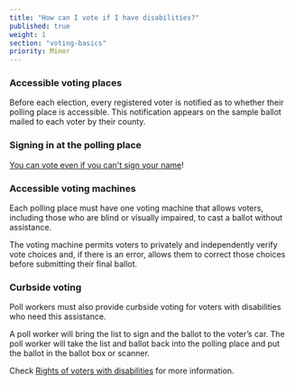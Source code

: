 ```yaml
---
title: "How can I vote if I have disabilities?"
published: true
weight: 1
section: "voting-basics"
priority: Minor
---
```



### Accessible voting places  

Before each election, every registered voter is notified as to whether their polling place is accessible. This notification appears on the sample ballot mailed to each voter by their county. 

### Signing in at the polling place

[You can vote even if you can't sign your name](http://www.disabilityrightsca.org/pubs/547301.pdf)!

### Accessible voting machines  

Each polling place must have one voting machine that allows voters, including those who are blind or visually impaired, to cast a ballot without assistance. 

The voting machine permits voters to privately and independently verify vote choices and, if there is an error, allows them to correct those choices before submitting their final ballot. 

### Curbside voting  

Poll workers must also provide curbside voting for voters with disabilities who need this assistance.

A poll worker will bring the list to sign and the ballot to the voter’s car.  The poll worker will take the list and ballot back into the polling place and put the ballot in the ballot box or scanner.  

Check [Rights of voters with disabilities](#item-disability-access) for more information.
